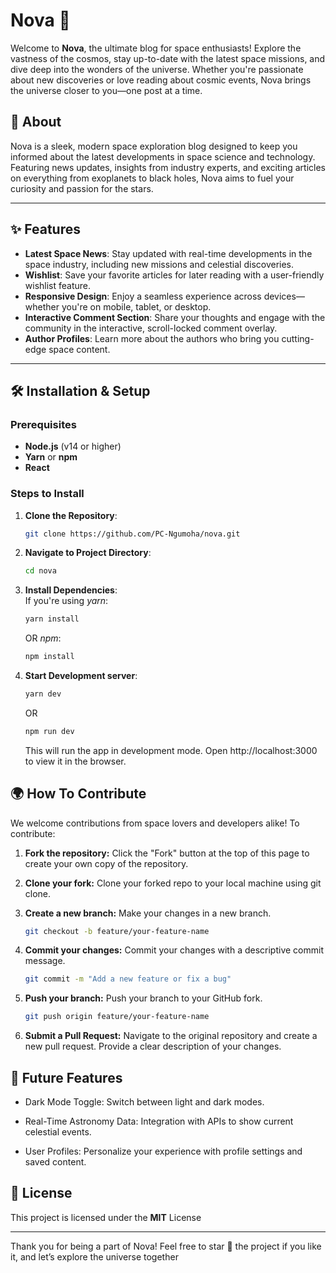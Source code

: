 # Nova 🌌

Welcome to **Nova**, the ultimate blog for space enthusiasts! Explore the vastness of the cosmos, stay up-to-date with the latest space missions, and dive deep into the wonders of the universe. Whether you're passionate about new discoveries or love reading about cosmic events, Nova brings the universe closer to you—one post at a time.

## 🚀 About

Nova is a sleek, modern space exploration blog designed to keep you informed about the latest developments in space science and technology. Featuring news updates, insights from industry experts, and exciting articles on everything from exoplanets to black holes, Nova aims to fuel your curiosity and passion for the stars.

---

## ✨ Features

- **Latest Space News**: Stay updated with real-time developments in the space industry, including new missions and celestial discoveries.
- **Wishlist**: Save your favorite articles for later reading with a user-friendly wishlist feature.
- **Responsive Design**: Enjoy a seamless experience across devices—whether you're on mobile, tablet, or desktop.
- **Interactive Comment Section**: Share your thoughts and engage with the community in the interactive, scroll-locked comment overlay.
- **Author Profiles**: Learn more about the authors who bring you cutting-edge space content.

---

## 🛠 Installation & Setup

### Prerequisites

- **Node.js** (v14 or higher)
- **Yarn** or **npm**
- **React**

### Steps to Install

1. **Clone the Repository**:
   ```bash
   git clone https://github.com/PC-Ngumoha/nova.git
   ```
2. **Navigate to Project Directory**:
   ```bash
   cd nova
   ```
3. **Install Dependencies**:<br />If you're using _yarn_:
   ```bash
   yarn install
   ```
   OR _npm_:
   ```bash
   npm install
   ```
4. **Start Development server**:
   ```bash
   yarn dev
   ```
   OR
   ```bash
   npm run dev
   ```
   This will run the app in development mode. Open http://localhost:3000 to view it in the browser.

## 🌍 How To Contribute

We welcome contributions from space lovers and developers alike! To contribute:

1. **Fork the repository:** Click the "Fork" button at the top of this page to create your own copy of the repository.

2. **Clone your fork:** Clone your forked repo to your local machine using git clone.

3. **Create a new branch:** Make your changes in a new branch.

   ```bash
   git checkout -b feature/your-feature-name
   ```

4. **Commit your changes:** Commit your changes with a descriptive commit message.

   ```bash
   git commit -m "Add a new feature or fix a bug"
   ```

5. **Push your branch:** Push your branch to your GitHub fork.

   ```bash
   git push origin feature/your-feature-name
   ```

6. **Submit a Pull Request:** Navigate to the original repository and create a new pull request. Provide a clear description of your changes.

## 🔭 Future Features

- Dark Mode Toggle: Switch between light and dark modes.

- Real-Time Astronomy Data: Integration with APIs to show current celestial events.

- User Profiles: Personalize your experience with profile settings and saved content.

## 📄 License

This project is licensed under the **MIT** License

<hr />
Thank you for being a part of Nova! Feel free to star 🌟 the project if you like it, and let’s explore the universe together
